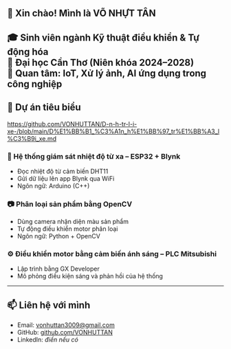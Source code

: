 ## 👋 Xin chào! Mình là VÕ NHỰT TÂN  

🎓 Sinh viên ngành Kỹ thuật điều khiển & Tự động hóa  
🏫 Đại học Cần Thơ (Niên khóa 2024–2028)  
🔬 Quan tâm: IoT, Xử lý ảnh, AI ứng dụng trong công nghiệp
---

## 🚀 Dự án tiêu biểu

https://github.com/VONHUTTAN/D-n-h-tr-l-i-xe-/blob/main/D%E1%BB%B1_%C3%A1n_h%E1%BB%97_tr%E1%BB%A3_l%C3%B9i_xe.md
### 🔧 Hệ thống giám sát nhiệt độ từ xa – ESP32 + Blynk
- Đọc nhiệt độ từ cảm biến DHT11
- Gửi dữ liệu lên app Blynk qua WiFi
- Ngôn ngữ: Arduino (C++)

### 📷 Phân loại sản phẩm bằng OpenCV
- Dùng camera nhận diện màu sản phẩm
- Tự động điều khiển motor phân loại
- Ngôn ngữ: Python + OpenCV

### ⚙️ Điều khiển motor bằng cảm biến ánh sáng – PLC Mitsubishi
- Lập trình bằng GX Developer
- Mô phỏng điều kiện sáng và phản hồi của hệ thống

---

## 📫 Liên hệ với mình
- Email: vonhuttan3009@gmail.com  
- GitHub: [github.com/VONHUTTAN](https://github.com/VONHUTTAN)  
- LinkedIn: *điền nếu có* 
